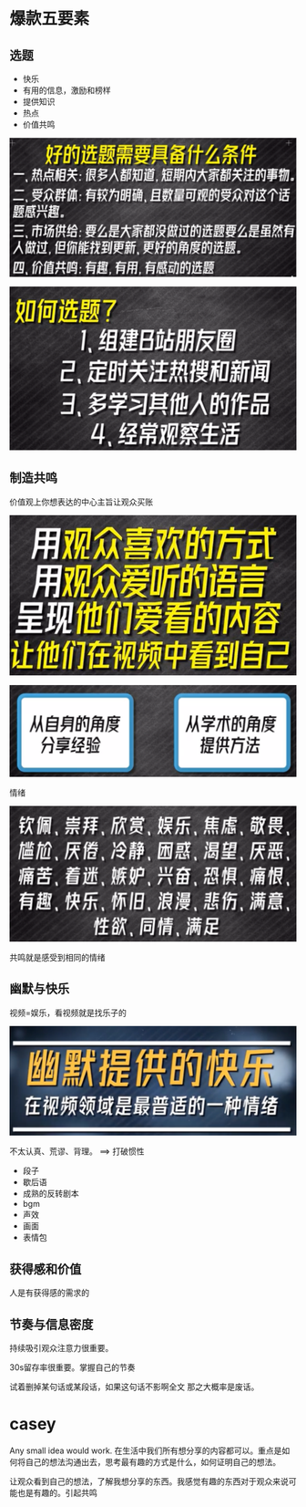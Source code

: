 # 爆款五要素
## 选题
- 快乐
- 有用的信息，激励和榜样
- 提供知识
- 热点
- 价值共鸣

![](/assets/images/2022-03-21-20-45-52.png)

![](/assets/images/2022-03-21-20-46-10.png)

## 制造共鸣

价值观上你想表达的中心主旨让观众买账

![](/assets/images/2022-03-21-20-49-06.png)

![](/assets/images/2022-03-21-20-49-45.png)

情绪

![](/assets/images/2022-03-21-20-50-07.png)

共鸣就是感受到相同的情绪

## 幽默与快乐

视频=娱乐，看视频就是找乐子的

![](/assets/images/2022-03-21-20-55-50.png)

不太认真、荒谬、背理。 ==> 打破惯性

- 段子
- 歇后语
- 成熟的反转剧本
- bgm
- 声效
- 画面
- 表情包

## 获得感和价值

人是有获得感的需求的

## 节奏与信息密度

持续吸引观众注意力很重要。

30s留存率很重要。掌握自己的节奏

试着删掉某句话或某段话，如果这句话不影啊全文
那之大概率是废话。

# casey

Any small idea would work. 在生活中我们所有想分享的内容都可以。重点是如何将自己的想法沟通出去，思考最有趣的方式是什么，如何证明自己的想法。

让观众看到自己的想法，了解我想分享的东西。我感觉有趣的东西对于观众来说可能也是有趣的。引起共鸣